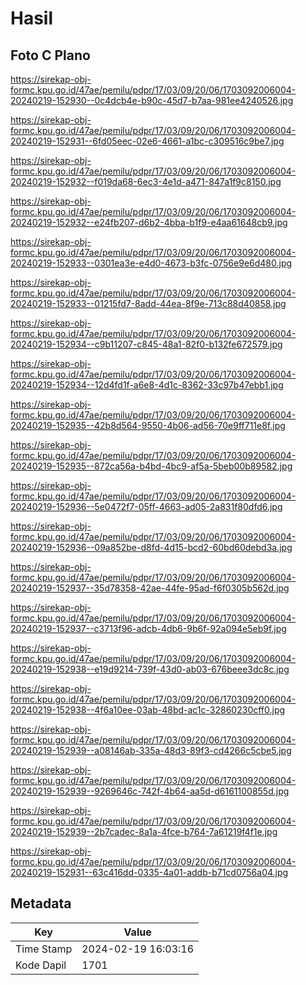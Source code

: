 # Hasil

## Foto C Plano

https://sirekap-obj-formc.kpu.go.id/47ae/pemilu/pdpr/17/03/09/20/06/1703092006004-20240219-152930--0c4dcb4e-b90c-45d7-b7aa-981ee4240526.jpg

https://sirekap-obj-formc.kpu.go.id/47ae/pemilu/pdpr/17/03/09/20/06/1703092006004-20240219-152931--6fd05eec-02e6-4661-a1bc-c309516c9be7.jpg

https://sirekap-obj-formc.kpu.go.id/47ae/pemilu/pdpr/17/03/09/20/06/1703092006004-20240219-152932--f019da68-6ec3-4e1d-a471-847a1f9c8150.jpg

https://sirekap-obj-formc.kpu.go.id/47ae/pemilu/pdpr/17/03/09/20/06/1703092006004-20240219-152932--e24fb207-d6b2-4bba-b1f9-e4aa61648cb9.jpg

https://sirekap-obj-formc.kpu.go.id/47ae/pemilu/pdpr/17/03/09/20/06/1703092006004-20240219-152933--0301ea3e-e4d0-4673-b3fc-0756e9e6d480.jpg

https://sirekap-obj-formc.kpu.go.id/47ae/pemilu/pdpr/17/03/09/20/06/1703092006004-20240219-152933--01215fd7-8add-44ea-8f9e-713c88d40858.jpg

https://sirekap-obj-formc.kpu.go.id/47ae/pemilu/pdpr/17/03/09/20/06/1703092006004-20240219-152934--c9b11207-c845-48a1-82f0-b132fe672579.jpg

https://sirekap-obj-formc.kpu.go.id/47ae/pemilu/pdpr/17/03/09/20/06/1703092006004-20240219-152934--12d4fd1f-a6e8-4d1c-8362-33c97b47ebb1.jpg

https://sirekap-obj-formc.kpu.go.id/47ae/pemilu/pdpr/17/03/09/20/06/1703092006004-20240219-152935--42b8d564-9550-4b06-ad56-70e9ff711e8f.jpg

https://sirekap-obj-formc.kpu.go.id/47ae/pemilu/pdpr/17/03/09/20/06/1703092006004-20240219-152935--872ca56a-b4bd-4bc9-af5a-5beb00b89582.jpg

https://sirekap-obj-formc.kpu.go.id/47ae/pemilu/pdpr/17/03/09/20/06/1703092006004-20240219-152936--5e0472f7-05ff-4663-ad05-2a831f80dfd6.jpg

https://sirekap-obj-formc.kpu.go.id/47ae/pemilu/pdpr/17/03/09/20/06/1703092006004-20240219-152936--09a852be-d8fd-4d15-bcd2-60bd60debd3a.jpg

https://sirekap-obj-formc.kpu.go.id/47ae/pemilu/pdpr/17/03/09/20/06/1703092006004-20240219-152937--35d78358-42ae-44fe-95ad-f6f0305b562d.jpg

https://sirekap-obj-formc.kpu.go.id/47ae/pemilu/pdpr/17/03/09/20/06/1703092006004-20240219-152937--c3713f96-adcb-4db6-9b6f-92a094e5eb9f.jpg

https://sirekap-obj-formc.kpu.go.id/47ae/pemilu/pdpr/17/03/09/20/06/1703092006004-20240219-152938--e19d9214-739f-43d0-ab03-676beee3dc8c.jpg

https://sirekap-obj-formc.kpu.go.id/47ae/pemilu/pdpr/17/03/09/20/06/1703092006004-20240219-152938--4f6a10ee-03ab-48bd-ac1c-32860230cff0.jpg

https://sirekap-obj-formc.kpu.go.id/47ae/pemilu/pdpr/17/03/09/20/06/1703092006004-20240219-152939--a08146ab-335a-48d3-89f3-cd4266c5cbe5.jpg

https://sirekap-obj-formc.kpu.go.id/47ae/pemilu/pdpr/17/03/09/20/06/1703092006004-20240219-152939--9269646c-742f-4b64-aa5d-d6161100855d.jpg

https://sirekap-obj-formc.kpu.go.id/47ae/pemilu/pdpr/17/03/09/20/06/1703092006004-20240219-152939--2b7cadec-8a1a-4fce-b764-7a61219f4f1e.jpg

https://sirekap-obj-formc.kpu.go.id/47ae/pemilu/pdpr/17/03/09/20/06/1703092006004-20240219-152931--63c416dd-0335-4a01-addb-b71cd0756a04.jpg


## Metadata

| Key        | Value               |
| ---------- | ------------------- |
| Time Stamp | 2024-02-19 16:03:16 |
| Kode Dapil | 1701                |



